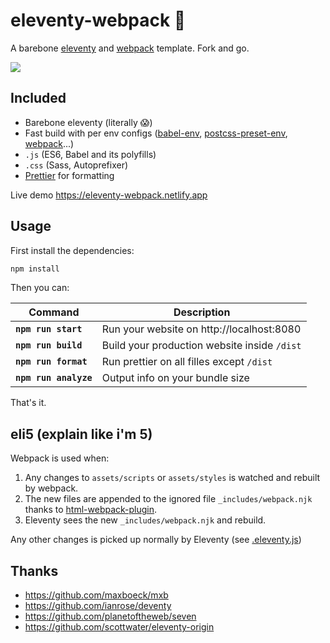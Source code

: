 # eleventy-webpack :balloon:

A barebone [eleventy](https://www.11ty.dev/) and [webpack](https://webpack.js.org/) template. Fork and go.

![](https://user-images.githubusercontent.com/447956/82975961-e47f6680-9fab-11ea-9c5c-cdfb6ef2932c.png)

## Included

- Barebone eleventy (literally :scream:)
- Fast build with per env configs ([babel-env](https://babeljs.io/docs/en/babel-preset-env), [postcss-preset-env](https://github.com/csstools/postcss-preset-env), [webpack](https://webpack.js.org/configuration/#use-different-configuration-file)...)
- `.js` (ES6, Babel and its polyfills)
- `.css` (Sass, Autoprefixer)
- [Prettier](https://prettier.io/) for formatting

Live demo https://eleventy-webpack.netlify.app

## Usage

First install the dependencies:

```sh
npm install
```

Then you can:

| Command               | Description                                  |
| --------------------- | -------------------------------------------- |
| **`npm run start`**   | Run your website on http://localhost:8080    |
| **`npm run build`**   | Build your production website inside `/dist` |
| **`npm run format`**  | Run prettier on all filles except `/dist`    |
| **`npm run analyze`** | Output info on your bundle size              |

That's it.

## eli5 (explain like i'm 5)

Webpack is used when:

1. Any changes to `assets/scripts` or `assets/styles` is watched and rebuilt by webpack.
1. The new files are appended to the ignored file `_includes/webpack.njk` thanks to [html-webpack-plugin](https://github.com/jantimon/html-webpack-plugin).
1. Eleventy sees the new `_includes/webpack.njk` and rebuild.

Any other changes is picked up normally by Eleventy (see [.eleventy.js](.eleventy.js))

## Thanks

- https://github.com/maxboeck/mxb
- https://github.com/ianrose/deventy
- https://github.com/planetoftheweb/seven
- https://github.com/scottwater/eleventy-origin
